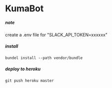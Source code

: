 # KumaBot

##### note
create a .env file for "SLACK_API_TOKEN=xxxxxx"

##### install
```
bundel install --path vendor/bundle
```

##### deploy to heroku
```
git push heroku master
```
